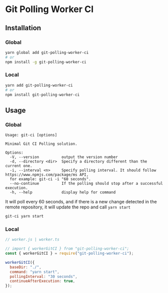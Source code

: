 # Git Polling Worker CI

## Installation

### Global

```sh
yarn global add git-polling-worker-ci
# or
npm install -g git-polling-worker-ci
```

### Local

```sh
yarn add git-polling-worker-ci
# or
npm install git-polling-worker-ci
```

## Usage

### Global

```
Usage: git-ci [options]

Minimal Git CI Polling solution.

Options:
  -V, --version          output the version number
  -d, --directory <dir>  Specify a directory different than the current one.
  -i, --interval <n>     Specify polling interval. It should follow https://www.npmjs.com/package/ms API,
  for example: git-ci -i "60 seconds".
  --no-continue          If the polling should stop after a successful execution.
  -h, --help             display help for command
```

It will poll every 60 seconds, and if there is a new change detected in the remote repository, it will update the repo and call `yarn start`

```sh
git-ci yarn start
```

### Local

```js
// worker.js | worker.ts

// import { workerGitCI } from "git-polling-worker-ci";
const { workerGitCI } = require("git-polling-worker-ci");

workerGitCI({
  baseDir: "./",
  command: "yarn start",
  pollingInterval: "30 seconds",
  continueAfterExecution: true,
});
```
